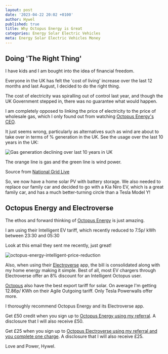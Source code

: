 ```yaml
---
layout: post
date: '2023-04-22 20:02 +0100'
author: Hywel
published: true
title: Why Octopus Energy is Great
categories: Energy Solar Electric Vehicles 
meta: Energy Solar Electric Vehicles Money
---
```


## Doing 'The Right Thing'
I have kids and I am bought into the idea of financial freedom.

Everyone in the UK has felt the 'cost of living' increase over the last 12 months and last August, I decided to do the right thing.

The cost of electricity was spiralling out of control last year, and though the UK Government stepped in, there was no guarantee what would happen.

I am completely opposed to linking the price of electricity to the price of wholesale gas, which I only found out from watching [Octopus Energy's CEO](https://www.youtube.com/watch?v=K6ccUyWwz9g). 

It just seems wrong, particularly as alternatives such as wind are about to take over in terms of % generation in the UK. See the usage over the last 10 years in the UK:

![Gas generation declining over last 10 years in UK]({{site.baseurl}}/assets/2023/energy-generation-uk-10-years-gas-declining.png)

The orange line is gas and the green line is wind power.

Source from [National Grid Live](https://grid.iamkate.com)

So, we now have a home solar PV with battery storage. We also needed to replace our family car and decided to go with a Kia Niro EV, which is a great family car, and has a much better-turning circle than a Tesla Model Y!

## Octopus Energy and Electroverse

The ethos and forward thinking of [Octopus Energy](https://share.octopus.energy/neat-bee-361) is just amazing.

I am using their Intelligent EV tariff, which recently reduced to 7.5p/ kWh between 23:30 and 05:30

Look at this email they sent me recently, just great!

![octopus-energy-intelligent-price-reduction]({{site.baseurl}}/assets/2023/octopus-energy-intelligent-price-reduction.png)

Also, when using their [Electroverse](https://electroverse.octopus.energy/sign-up?referralCode=neat-bee-361) app, the bill is consolidated along with my home energy making it simple. Best of all, most EV chargers through Electroverse offer an 8% discount for an Intelligent Octopus user.

[Octopus](https://share.octopus.energy/neat-bee-361) also have the best export tariff for solar. On average I'm getting 12.86p/ KWh on their Agile Outgoing tariff. Only Tesla Powerwalls offer more.

I thoroughly recommend Octopus Energy and its Electroverse app.

Get £50 credit when you sign up to [Octopus Energy using my referral](https://share.octopus.energy/neat-bee-361). A disclosure that I will also receive £50.

Get £25 when you sign up to [Octopus Electroverse using my referral and you complete one charge](https://electroverse.octopus.energy/sign-up?referralCode=neat-bee-361). A disclosure that I will also receive £25.

Love and Power,
Hywel.